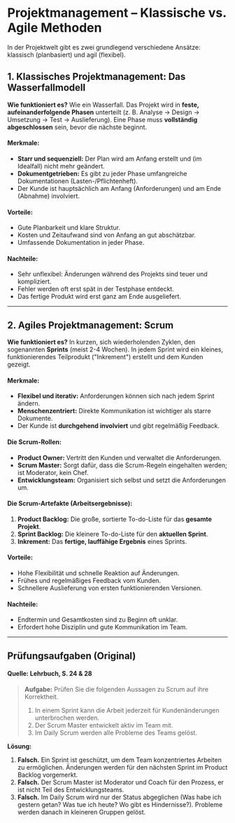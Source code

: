 # Projektmanagement – Klassische vs. Agile Methoden

In der Projektwelt gibt es zwei grundlegend verschiedene Ansätze: klassisch (planbasiert) und agil (flexibel).

## 1. Klassisches Projektmanagement: Das Wasserfallmodell

**Wie funktioniert es?** Wie ein Wasserfall. Das Projekt wird in **feste, aufeinanderfolgende Phasen** unterteilt (z. B. Analyse → Design → Umsetzung → Test → Auslieferung). Eine Phase muss **vollständig abgeschlossen** sein, bevor die nächste beginnt.

#### Merkmale:
* **Starr und sequenziell:** Der Plan wird am Anfang erstellt und (im Idealfall) nicht mehr geändert.
* **Dokumentgetrieben:** Es gibt zu jeder Phase umfangreiche Dokumentationen (Lasten-/Pflichtenheft).
* Der Kunde ist hauptsächlich am Anfang (Anforderungen) und am Ende (Abnahme) involviert.

#### Vorteile:
* Gute Planbarkeit und klare Struktur.
* Kosten und Zeitaufwand sind von Anfang an gut abschätzbar.
* Umfassende Dokumentation in jeder Phase.

#### Nachteile:
* Sehr unflexibel: Änderungen während des Projekts sind teuer und kompliziert.
* Fehler werden oft erst spät in der Testphase entdeckt.
* Das fertige Produkt wird erst ganz am Ende ausgeliefert.

---

## 2. Agiles Projektmanagement: Scrum

**Wie funktioniert es?** In kurzen, sich wiederholenden Zyklen, den sogenannten **Sprints** (meist 2-4 Wochen). In jedem Sprint wird ein kleines, funktionierendes Teilprodukt ("Inkrement") erstellt und dem Kunden gezeigt.

#### Merkmale:
* **Flexibel und iterativ:** Anforderungen können sich nach jedem Sprint ändern.
* **Menschenzentriert:** Direkte Kommunikation ist wichtiger als starre Dokumente.
* Der Kunde ist **durchgehend involviert** und gibt regelmäßig Feedback.

#### Die Scrum-Rollen:
* **Product Owner:** Vertritt den Kunden und verwaltet die Anforderungen.
* **Scrum Master:** Sorgt dafür, dass die Scrum-Regeln eingehalten werden; ist Moderator, kein Chef.
* **Entwicklungsteam:** Organisiert sich selbst und setzt die Anforderungen um.

#### Die Scrum-Artefakte (Arbeitsergebnisse):
1.  **Product Backlog:** Die große, sortierte To-do-Liste für das **gesamte Projekt**.
2.  **Sprint Backlog:** Die kleinere To-do-Liste für den **aktuellen Sprint**.
3.  **Inkrement:** Das **fertige, lauffähige Ergebnis** eines Sprints.

#### Vorteile:
* Hohe Flexibilität und schnelle Reaktion auf Änderungen.
* Frühes und regelmäßiges Feedback vom Kunden.
* Schnellere Auslieferung von ersten funktionierenden Versionen.

#### Nachteile:
* Endtermin und Gesamtkosten sind zu Beginn oft unklar.
* Erfordert hohe Disziplin und gute Kommunikation im Team.

---

## Prüfungsaufgaben (Original)

#### Quelle: Lehrbuch, S. 24 & 28

> **Aufgabe:** Prüfen Sie die folgenden Aussagen zu Scrum auf ihre Korrektheit.
>
> 1. In einem Sprint kann die Arbeit jederzeit für Kundenänderungen unterbrochen werden.
> 2. Der Scrum Master entwickelt aktiv im Team mit.
> 3. Im Daily Scrum werden alle Probleme des Teams gelöst.

**Lösung:**
1.  **Falsch.** Ein Sprint ist geschützt, um dem Team konzentriertes Arbeiten zu ermöglichen. Änderungen werden für den nächsten Sprint im Product Backlog vorgemerkt.
2.  **Falsch.** Der Scrum Master ist Moderator und Coach für den Prozess, er ist nicht Teil des Entwicklungsteams.
3.  **Falsch.** Im Daily Scrum wird nur der Status abgeglichen (Was habe ich gestern getan? Was tue ich heute? Wo gibt es Hindernisse?). Probleme werden danach in kleineren Gruppen gelöst.
